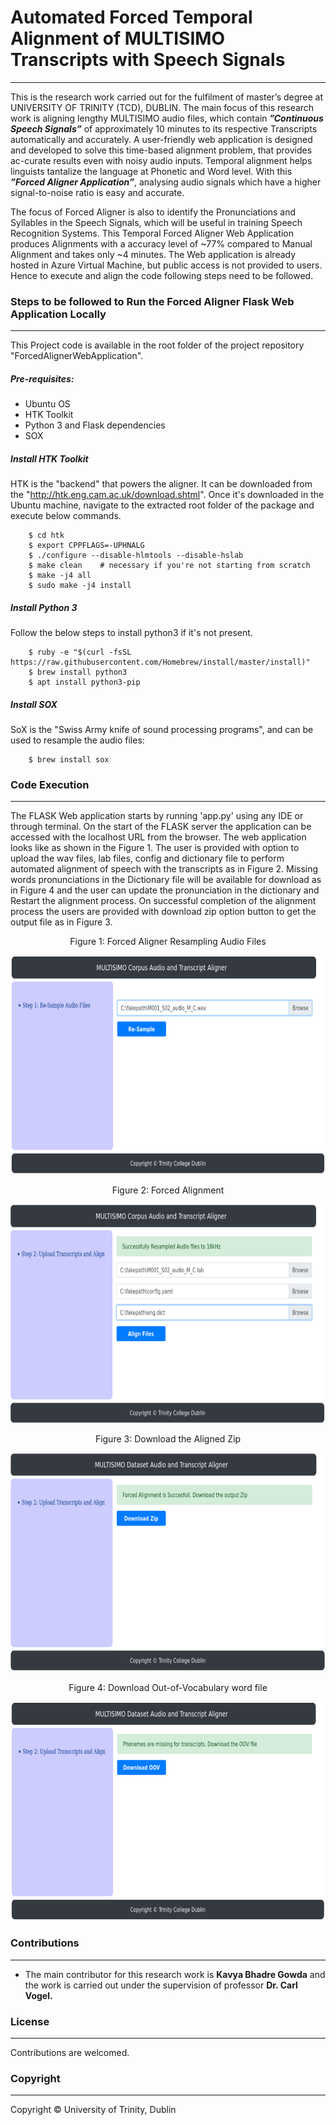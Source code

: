 # Automated Forced Temporal Alignment of MULTISIMO Transcripts with Speech Signals
----

This is the research work carried out for the fulfilment of master’s degree at UNIVERSITY OF TRINITY (TCD), DUBLIN.
The  main  focus  of  this  research  work  is  aligning  lengthy  MULTISIMO  audio  files, which  contain  ***”Continuous  Speech  Signals”***  of  approximately  10  minutes  to  its  respective Transcripts automatically and accurately.  A user-friendly web application is designed and developed to solve this time-based alignment problem, that provides ac-curate  results  even  with  noisy  audio  inputs.   Temporal  alignment  helps  linguists  tantalize the language at Phonetic and Word level.  With this ***”Forced Aligner Application”***, analysing audio signals which have a higher signal-to-noise ratio is easy and accurate. 

The focus of Forced Aligner is also to identify the Pronunciations and Syllables in the Speech Signals, which will be useful in training Speech Recognition Systems. This Temporal Forced Aligner Web Application produces Alignments with a accuracy level of ~77% compared to Manual Alignment and takes only ~4 minutes. The Web application is already hosted in Azure Virtual Machine, but public access is not provided to users. Hence to execute and align the code following steps need to be followed.

### Steps to be followed to Run the Forced Aligner Flask Web Application Locally
----
This Project code is available in the root folder of the project repository "ForcedAlignerWebApplication". 
##### Pre-requisites: 
- Ubuntu OS
- HTK Toolkit 
- Python 3 and Flask dependencies
- SOX

##### Install HTK Toolkit
HTK is the "backend" that powers the aligner. It can be downloaded from the "http://htk.eng.cam.ac.uk/download.shtml". Once it's downloaded in the Ubuntu machine, navigate to the extracted root folder of the package and execute below commands.
```
    $ cd htk
    $ export CPPFLAGS=-UPHNALG
    $ ./configure --disable-hlmtools --disable-hslab
    $ make clean    # necessary if you're not starting from scratch
    $ make -j4 all
    $ sudo make -j4 install
```
##### Install Python 3
Follow the below steps to install python3 if it's not present.
```
    $ ruby -e "$(curl -fsSL https://raw.githubusercontent.com/Homebrew/install/master/install)"
    $ brew install python3
    $ apt install python3-pip
```
##### Install SOX
SoX is the "Swiss Army knife of sound processing programs", and can be used to resample the audio files:
```
    $ brew install sox
```
    
### Code Execution
----
The FLASK Web application starts by running 'app.py' using any IDE or through terminal. On the start of the FLASK server the application can be accessed with the localhost URL from the browser. The web application looks like as shown in the Figure 1. The user is provided with option to upload the wav files, lab files, config and dictionary file to perform automated alignment of speech with the transcripts as in Figure 2. Missing words pronunciations in the Dictionary file will be available for download as in Figure 4 and the user can update the pronunciation in the dictionary and Restart the alignment process. On successful completion of the alignment process the users are provided with download zip option button to get the output file as in Figure 3.

<p align="center">Figure 1: Forced Aligner Resampling Audio Files</p>
<p align="center">
  <img src="resample.PNG" width="550" height="350" alt="accessibility text">
</p>



<p align="center">Figure 2: Forced Alignment</p>
<p align="center">
  <img src="align.PNG" width="550" height="350" alt="accessibility text">
</p>



<p align="center">Figure 3: Download the Aligned Zip</p>
<p align="center">
  <img src="download.PNG" width="550" height="350" alt="accessibility text">
</p>



<p align="center">Figure 4: Download Out-of-Vocabulary word file</p>
<p align="center">
  <img src="download_oov.PNG" width="550" height="350" alt="accessibility text">
</p>


### Contributions
----
- The main contributor for this research work is **Kavya Bhadre Gowda** and the work is carried out under the supervision of professor **Dr. Carl Vogel.**

### License
----
Contributions are welcomed.

### Copyright 
----
Copyright © University of Trinity, Dublin
